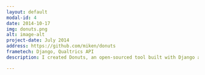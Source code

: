 ```yaml
---
layout: default
modal-id: 4
date: 2014-10-17
img: donuts.png
alt: image-alt
project-date: July 2014
address: https://github.com/miken/donuts
frametech: Django, Qualtrics API
description: I created Donuts, an open-sourced tool built with Django and Qualtrics API, to help survey administrators easily track the response rates of their open surveys.

---
```

